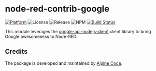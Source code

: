 # node-red-contrib-google

[![Platform](https://img.shields.io/badge/platform-Node--RED-red)](https://nodered.org)
![License](https://img.shields.io/github/license/alpine-code/node-red-contrib-google.svg)
![Release](https://img.shields.io/npm/v/@alpine-code/node-red-contrib-google.svg)
![NPM](https://img.shields.io/npm/dm/@alpine-code/node-red-contrib-google.svg)
[![Build Status](https://drone.alpine-code.com/api/badges/alpine-code/node-red-contrib-papertrail/status.svg)](https://drone.alpine-code.com/alpine-code/node-red-contrib-google)

This module leverages the [google-api-nodejs-client](https://github.com/googleapis/google-api-nodejs-client) client library to bring Google awesomeness to Node-RED!

## Credits

The package is developed and maintained by [Alpine Code](https://www.alpine-code.com/).